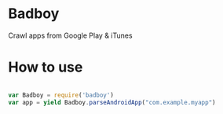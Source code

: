 # Badboy
Crawl apps from Google Play &amp; iTunes

# How to use

```javascript

var Badboy = require('badboy')
var app = yield Badboy.parseAndroidApp("com.example.myapp")

```
